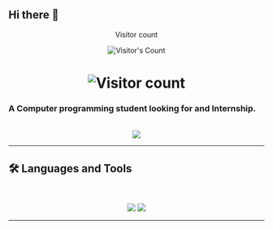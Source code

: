 ## Hi there 👋

<!--
**KaralisKosmas/Karaliskosmas** is a ✨ _special_ ✨ repository because its `README.md` (this file) appears on your GitHub profile.
-->
<div align="center"> 
  <p>Visitor count</p>
  <img src="https://profile-counter.glitch.me/Kosmas Karalis/count.svg" alt="Visitor's Count" />
</div>

<h1 align="center">
   <img src="https://komarev.com/ghpvc/?username=KaralisKosmas&label=Visitors&color=50C878&style=flat-square" alt="Visitor count" />
</h1>

### A Computer programming student looking for and Internship.

<br>

<div align="center">
  <a href="karaliskosmaswork@gmail.com">
    <img src="https://img.shields.io/badge/Gmail-333333?style=for-the-badge&logo=gmail&logoColor=red" />
  </a>
 <!-- <a href="https://linkedin.com/in/chijiokeokorji" target="_blank">
    <img src="https://img.shields.io/badge/LinkedIn-0077B5?style=for-the-badge&logo=linkedin&logoColor=white" target="_blank" />
  </a> -->
 
</div>

<hr>

## 🛠️ Languages and Tools

<br>

<p align="center">
  <img src="https://skillicons.dev/icons?i=java,python,mongodb" />
  <img src="https://skillicons.dev/icons?i=html,css,git" />
</p>

<hr>
